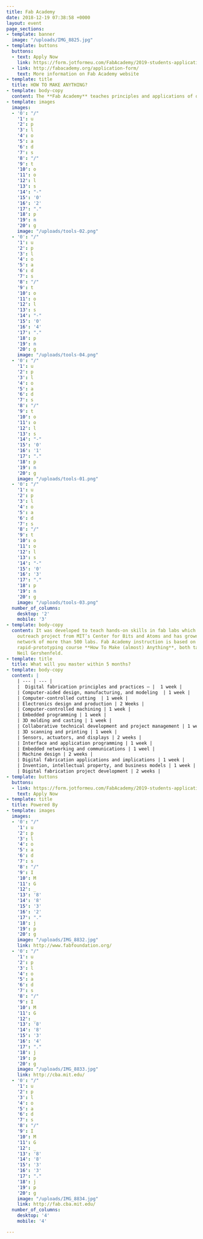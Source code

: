 ```yaml
---
title: Fab Academy
date: 2018-12-19 07:38:58 +0000
layout: event
page_sections:
- template: banner
  image: "/uploads/IMG_8825.jpg"
- template: buttons
  buttons:
  - text: Apply Now
    link: https://form.jotformeu.com/FabAcademy/2019-students-application
  - link: http://fabacademy.org/application-form/
    text: More information on Fab Academy website
- template: title
  title: HOW TO MAKE ANYTHING?
- template: body-copy
  content: The **Fab Academy** teaches principles and applications of digital fabrication.
- template: images
  images:
  - '0': "/"
    '1': u
    '2': p
    '3': l
    '4': o
    '5': a
    '6': d
    '7': s
    '8': "/"
    '9': t
    '10': o
    '11': o
    '12': l
    '13': s
    '14': "-"
    '15': '0'
    '16': '2'
    '17': "."
    '18': p
    '19': n
    '20': g
    image: "/uploads/tools-02.png"
  - '0': "/"
    '1': u
    '2': p
    '3': l
    '4': o
    '5': a
    '6': d
    '7': s
    '8': "/"
    '9': t
    '10': o
    '11': o
    '12': l
    '13': s
    '14': "-"
    '15': '0'
    '16': '4'
    '17': "."
    '18': p
    '19': n
    '20': g
    image: "/uploads/tools-04.png"
  - '0': "/"
    '1': u
    '2': p
    '3': l
    '4': o
    '5': a
    '6': d
    '7': s
    '8': "/"
    '9': t
    '10': o
    '11': o
    '12': l
    '13': s
    '14': "-"
    '15': '0'
    '16': '1'
    '17': "."
    '18': p
    '19': n
    '20': g
    image: "/uploads/tools-01.png"
  - '0': "/"
    '1': u
    '2': p
    '3': l
    '4': o
    '5': a
    '6': d
    '7': s
    '8': "/"
    '9': t
    '10': o
    '11': o
    '12': l
    '13': s
    '14': "-"
    '15': '0'
    '16': '3'
    '17': "."
    '18': p
    '19': n
    '20': g
    image: "/uploads/tools-03.png"
  number_of_columns:
    desktop: '2'
    mobile: '3'
- template: body-copy
  content: It was developed to teach hands-on skills in fab labs which began as an
    outreach project from MIT’s Center for Bits and Atoms and has grown into a global
    network of more than 500 labs. Fab Academy instruction is based on MIT’s popular
    rapid-prototyping course **How To Make (almost) Anything**, both taught by Prof.
    Neil Gershenfeld.
- template: title
  title: What will you master within 5 months?
- template: body-copy
  content: |
    | --- | --- |
    |  Digital fabrication principles and practices – |  1 week |
    | Computer-aided design, manufacturing, and modeling  | 1 week |
    | Computer-controlled cutting  | 1 week |
    | Electronics design and production | 2 Weeks |
    | Computer-controlled machining | 1 week |
    | Embedded programming | 1 week |
    | 3D molding and casting | 1 week |
    | Collaborative technical development and project management | 1 week |
    | 3D scanning and printing | 1 week |
    | Sensors, actuators, and displays | 2 weeks |
    | Interface and application programming | 1 week |
    | Embedded networking and communications | 1 weel |
    | Machine design | 2 weeks |
    | Digital fabrication applications and implications | 1 week |
    | Invention, intellectual property, and business models | 1 week |
    | Digital fabrication project development | 2 weeks |
- template: buttons
  buttons:
  - link: https://form.jotformeu.com/FabAcademy/2019-students-application
    text: Apply Now
- template: title
  title: Powered By
- template: images
  images:
  - '0': "/"
    '1': u
    '2': p
    '3': l
    '4': o
    '5': a
    '6': d
    '7': s
    '8': "/"
    '9': I
    '10': M
    '11': G
    '12': _
    '13': '8'
    '14': '8'
    '15': '3'
    '16': '2'
    '17': "."
    '18': j
    '19': p
    '20': g
    image: "/uploads/IMG_8832.jpg"
    link: http://www.fabfoundation.org/
  - '0': "/"
    '1': u
    '2': p
    '3': l
    '4': o
    '5': a
    '6': d
    '7': s
    '8': "/"
    '9': I
    '10': M
    '11': G
    '12': _
    '13': '8'
    '14': '8'
    '15': '3'
    '16': '4'
    '17': "."
    '18': j
    '19': p
    '20': g
    image: "/uploads/IMG_8833.jpg"
    link: http://cba.mit.edu/
  - '0': "/"
    '1': u
    '2': p
    '3': l
    '4': o
    '5': a
    '6': d
    '7': s
    '8': "/"
    '9': I
    '10': M
    '11': G
    '12': _
    '13': '8'
    '14': '8'
    '15': '3'
    '16': '3'
    '17': "."
    '18': j
    '19': p
    '20': g
    image: "/uploads/IMG_8834.jpg"
    link: http://fab.cba.mit.edu/
  number_of_columns:
    desktop: '4'
    mobile: '4'

---
```

